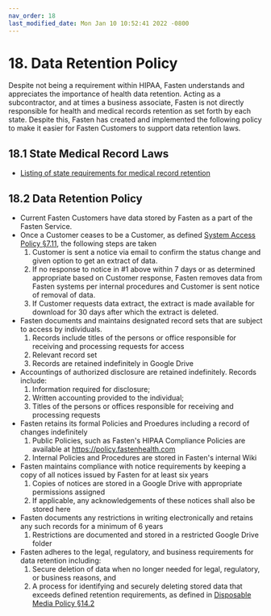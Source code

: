 ```yaml
---
nav_order: 18
last_modified_date: Mon Jan 10 10:52:41 2022 -0800
---
```


# 18. Data Retention Policy

Despite not being a requirement within HIPAA, Fasten understands and appreciates the importance of health data retention. Acting as a subcontractor, and at times a business associate, Fasten is not directly responsible for health and medical records retention as set forth by each state. Despite this, Fasten has created and implemented the following policy to make it easier for Fasten Customers to support data retention laws.

## 18.1 State Medical Record Laws

* [Listing of state requirements for medical record retention](http://www.healthit.gov/sites/default/files/appa7-1.pdf)

## 18.2 Data Retention Policy

* Current Fasten Customers have data stored by Fasten as a part of the Fasten Service.
* Once a Customer ceases to be a Customer, as defined [System Access Policy §7.11](#7.11-system-access-policy), the following steps are taken
  1. Customer is sent a notice via email to confirm the status change and given option to get an extract of data.
  1. If no response to notice in #1 above within 7 days or as determined appropriate based on Customer response, Fasten removes data from Fasten systems per internal procedures and Customer is sent notice of removal of data.
  1. If Customer requests data extract, the extract is made available for download for 30 days after which the extract is deleted.
* Fasten documents and maintains designated record sets that are subject to access by individuals. 
  1.  Records include titles of the persons or office responsible for receiving and processing requests for access
  2.  Relevant record set
  3.  Records are retained indefinitely in Google Drive
* Accountings of authorized disclosure are retained indefinitely. Records include:
  1. Information required for disclosure;
  2. Written accounting provided to the individual;
  3. Titles of the persons or offices responsible for receiving and processing requests
* Fasten retains its formal Policies and Proedures including a record of changes indefinitely
  1. Public Policies, such as Fasten's HIPAA Compliance Policies are available at https://policy.fastenhealth.com
  2. Internal Policies and Procedures are stored in Fasten's internal Wiki
* Fasten maintains compliance with notice requirements by keeping a copy of all notices issued by Fasten for at least six years
  1. Copies of notices are stored in a Google Drive with appropriate permissions assigned
  2. If applicable, any acknowledgements of these notices shall also be stored here
* Fasten documents any restrictions in writing electronically and retains any such records for a minimum of 6 years
  1. Restrictions are documented and stored in a restricted Google Drive folder
* Fasten adheres to the legal, regulatory, and business requirements for data retention including:
  1. Secure deletion of data when no longer needed for legal, regulatory, or business reasons, and
  1. A process for identifying and securely deleting stored data that exceeds defined retention requirements, as defined in [Disposable Media Policy §14.2](#14.2-disposable-media-policy)
